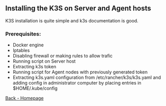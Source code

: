 ## Installing the K3S on Server and Agent hosts
K3S installation is quite simple and k3s documentation is good.

### Prerequisites:
- Docker engine
- Iptables 
- Disabling firewall or making rules to allow trafic
- Running script on Server host
- Extracting k3s token 
- Running script for Agent nodes with previously generated token
- Extracting k3s.yaml configuration from /etc/rancher/k3s/k3s.yaml and adding config in administrator computer by placing entries in $HOME/.kube/config

[Back - Homepage](../README.md)